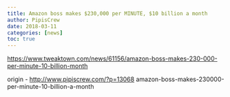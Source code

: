 ```yaml
---
title: Amazon boss makes $230,000 per MINUTE, $10 billion a month
author: PipisCrew
date: 2018-03-11
categories: [news]
toc: true
---
```


https://www.tweaktown.com/news/61156/amazon-boss-makes-230-000-per-minute-10-billion-month

origin - http://www.pipiscrew.com/?p=13068 amazon-boss-makes-230000-per-minute-10-billion-a-month